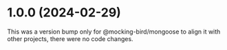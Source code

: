 # 1.0.0 (2024-02-29)

This was a version bump only for @mocking-bird/mongoose to align it with other projects, there were no code changes.